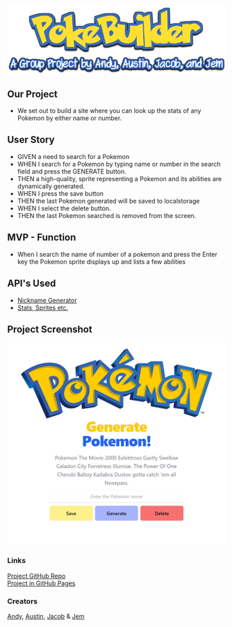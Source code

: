 ![PokeBuilder Logo](./assets/images/PokeBuilder.png)
## Our Project
* We set out to build a site where you can look up the stats of any Pokemon by either name or number.

## User Story
* GIVEN a need to search for a Pokemon
* WHEN I search for a Pokemon by typing name or number in the search field and press the GENERATE button.
* THEN a high-quality, sprite representing a Pokemon and its abilities are dynamically generated.
* WHEN I press the save button
* THEN the last Pokemon generated will be saved to localstorage
* WHEN I select the delete button.
* THEN the last Pokemon searched is removed from the screen.

## MVP - Function
* When I search the name of number of a pokemon and press the Enter key the Pokemon sprite displays up and lists a few abilities <br>

## API's Used 

* [Nickname Generator](https://fungenerators.com/name/pokemon/)  <br>
* [Stats, Sprites etc.](https://pokeapi.co/)

## Project Screenshot
![Project Screenshot](./assets/images/Project-Screenshot.png)
### Links
[Project GitHub Repo](https://github.com/irvingjem/group-project) <br>
[Project in GitHub Pages](https://irvingjem.github.io/group-project/)

### Creators
[Andy](https://github.com/superfishal), [Austin](https://github.com/KingAusti), [Jacob](https://github.com/YacobLeonetti) & [Jem](https://github.com/irvingjem)